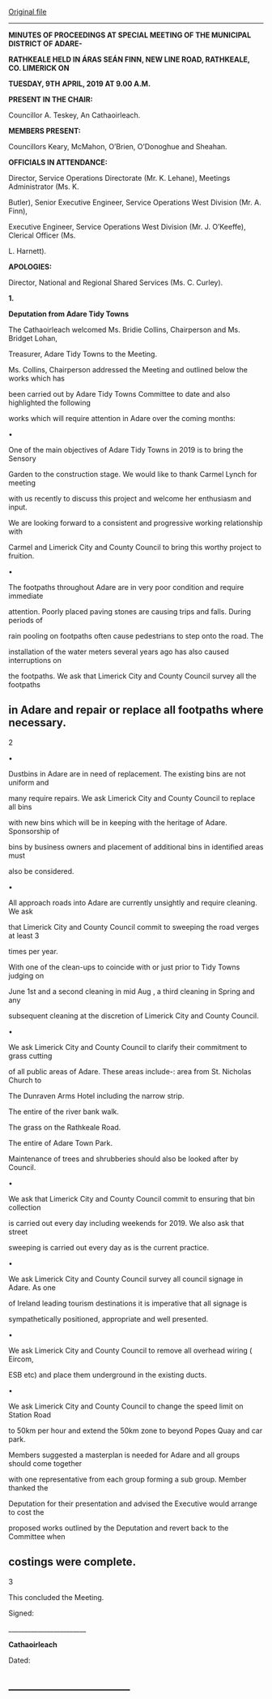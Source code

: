 [Original file](https://www.limerick.ie/sites/default/files/media/documents/2019-05/01%28a%29%20Minutes%209th%20April%2C%202019.pdf)

---
**MINUTES OF PROCEEDINGS AT SPECIAL MEETING OF THE MUNICIPAL DISTRICT OF ADARE-**

**RATHKEALE HELD IN ÁRAS SEÁN FINN, NEW LINE ROAD, RATHKEALE, CO. LIMERICK ON**

**TUESDAY, 9TH** **APRIL, 2019 AT 9.00 A.M.**

**PRESENT IN THE CHAIR:**

Councillor A. Teskey, An Cathaoirleach.

**MEMBERS PRESENT:**

Councillors Keary, McMahon, O’Brien, O’Donoghue and Sheahan.

**OFFICIALS IN ATTENDANCE:**

Director, Service Operations Directorate (Mr. K. Lehane), Meetings Administrator (Ms. K.

Butler), Senior Executive Engineer, Service Operations West Division (Mr. A. Finn),

Executive Engineer, Service Operations West Division (Mr. J. O’Keeffe), Clerical Officer (Ms.

L. Harnett).

**APOLOGIES:**

Director, National and Regional Shared Services (Ms. C. Curley).

**1.**

**Deputation from Adare Tidy Towns**

The Cathaoirleach welcomed Ms. Bridie Collins, Chairperson and Ms. Bridget Lohan,

Treasurer, Adare Tidy Towns to the Meeting.

Ms. Collins, Chairperson addressed the Meeting and outlined below the works which has

been carried out by Adare Tidy Towns Committee to date and also highlighted the following

works which will require attention in Adare over the coming months:

•

One of the main objectives of Adare Tidy Towns in 2019 is to bring the Sensory

Garden to the construction stage. We would like to thank Carmel Lynch for meeting

with us recently to discuss this project and welcome her enthusiasm and input.

We are looking forward to a consistent and progressive working relationship with

Carmel and Limerick City and County Council to bring this worthy project to fruition.

•

The footpaths throughout Adare are in very poor condition and require immediate

attention. Poorly placed paving stones are causing trips and falls. During periods of

rain pooling on footpaths often cause pedestrians to step onto the road. The

installation of the water meters several years ago has also caused interruptions on

the footpaths. We ask that Limerick City and County Council survey all the footpaths

in Adare and repair or replace all footpaths where necessary.
---
2

•

Dustbins in Adare are in need of replacement. The existing bins are not uniform and

many require repairs. We ask Limerick City and County Council to replace all bins

with new bins which will be in keeping with the heritage of Adare. Sponsorship of

bins by business owners and placement of additional bins in identified areas must

also be considered.

•

All approach roads into Adare are currently unsightly and require cleaning. We ask

that Limerick City and County Council commit to sweeping the road verges at least 3

times per year.

With one of the clean-ups to coincide with or just prior to Tidy Towns judging on

June 1st and a second cleaning in mid Aug , a third cleaning in Spring and any

subsequent cleaning at the discretion of Limerick City and County Council.

•

We ask Limerick City and County Council to clarify their commitment to grass cutting

of all public areas of Adare. These areas include-: area from St. Nicholas Church to

The Dunraven Arms Hotel including the narrow strip.

The entire of the river bank walk.

The grass on the Rathkeale Road.

The entire of Adare Town Park.

Maintenance of trees and shrubberies should also be looked after by Council.

•

We ask that Limerick City and County Council commit to ensuring that bin collection

is carried out every day including weekends for 2019. We also ask that street

sweeping is carried out every day as is the current practice.

•

We ask Limerick City and County Council survey all council signage in Adare. As one

of Ireland leading tourism destinations it is imperative that all signage is

sympathetically positioned, appropriate and well presented.

•

We ask Limerick City and County Council to remove all overhead wiring ( Eircom,

ESB etc) and place them underground in the existing ducts.

•

We ask Limerick City and County Council to change the speed limit on Station Road

to 50km per hour and extend the 50km zone to beyond Popes Quay and car park.

Members suggested a masterplan is needed for Adare and all groups should come together

with one representative from each group forming a sub group. Member thanked the

Deputation for their presentation and advised the Executive would arrange to cost the

proposed works outlined by the Deputation and revert back to the Committee when

costings were complete.
---
3

This concluded the Meeting.

Signed:

\_\_\_\_\_\_\_\_\_\_\_\_\_\_\_\_\_\_\_\_\_\_\_\_

**Cathaoirleach**

Dated:

\_\_\_\_\_\_\_\_\_\_\_\_\_\_\_\_\_\_\_\_\_\_\_\_
---
